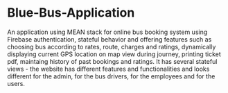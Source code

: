 # Blue-Bus-Application
An application using MEAN stack for online bus booking system using Firebase authentication, stateful behavior and offering features such as choosing bus according to rates, route, charges and ratings, dynamically displaying current GPS location on map view during journey, printing ticket pdf, maintaing history of past bookings and ratings. It has several stateful views - the website has different features and functionalities and looks different for the admin, for the bus drivers, for the employees and for the users. 
